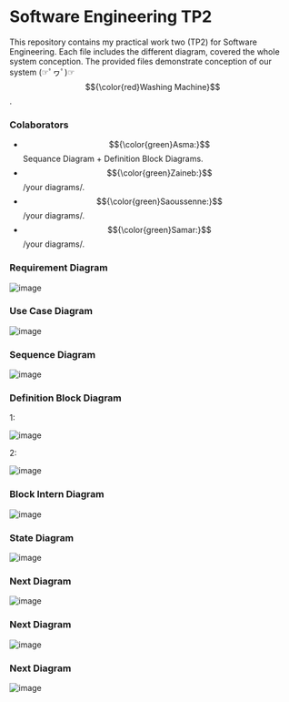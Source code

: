 # Software Engineering TP2

This repository contains my practical work two (TP2) for Software Engineering. Each file includes the different diagram, covered the whole system conception. 
The provided files demonstrate conception of our system (☞ﾟヮﾟ)☞ $${\color{red}Washing Machine}$$.

### Colaborators  
- $${\color{green}Asma:}$$ Sequance Diagram + Definition Block Diagrams.  
- $${\color{green}Zaineb:}$$ /your diagrams/.
- $${\color{green}Saoussenne:}$$ /your diagrams/.
- $${\color{green}Samar:}$$ /your diagrams/.


### Requirement Diagram
![image](https://github.com/Batout-asma/Software-Engineering-2/blob/main/Sequence%20Diagram.png?raw=true)

### Use Case Diagram
![image](https://github.com/Batout-asma/Software-Engineering-2/blob/main/use%20case%20diagram.png)

### Sequence Diagram 
![image](https://github.com/Batout-asma/Software-Engineering-2/blob/main/Sequence%20Diagram.png?raw=true)

### Definition Block Diagram 
1:

![image](https://github.com/Batout-asma/Software-Engineering-2/blob/main/Definition%20Block%20Diagram%201.png)

2:

![image](https://github.com/Batout-asma/Software-Engineering-2/blob/main/Definition%20Block%20Diagram%202.png)

### Block Intern Diagram 
![image](https://github.com/Batout-asma/Software-Engineering-2/blob/main/block%20intern%20diagram.png)

### State Diagram 
![image](https://github.com/Batout-asma/Software-Engineering-2/blob/main/Sequence%20Diagram.png?raw=true)

### Next Diagram 
![image](https://github.com/Batout-asma/Software-Engineering-2/blob/main/Sequence%20Diagram.png?raw=true)

### Next Diagram 
![image](https://github.com/Batout-asma/Software-Engineering-2/blob/main/Sequence%20Diagram.png?raw=true)

### Next Diagram 
![image](https://github.com/Batout-asma/Software-Engineering-2/blob/main/Sequence%20Diagram.png?raw=true)

